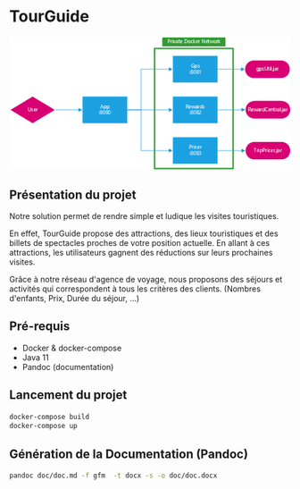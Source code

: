 # TourGuide

![Schema](doc/schema.png)

## Présentation du projet

Notre solution permet de rendre simple et ludique les visites touristiques.

En effet, TourGuide propose des attractions, des lieux touristiques et des billets de spectacles proches de votre
position actuelle. En allant à ces attractions, les utilisateurs gagnent des réductions sur leurs prochaines visites.

Grâce à notre réseau d'agence de voyage, nous proposons des séjours et activités qui correspondent à tous les critères
des clients. (Nombres d'enfants, Prix, Durée du séjour, ...)

## Pré-requis

 - Docker & docker-compose
 - Java 11
 - Pandoc (documentation)

## Lancement du projet

```bash
docker-compose build
docker-compose up
```

## Génération de la Documentation (Pandoc)

```bash
pandoc doc/doc.md -f gfm  -t docx -s -o doc/doc.docx
```
